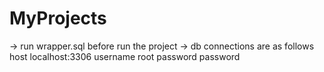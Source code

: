 # MyProjects

-> run wrapper.sql before run the project
-> db connections are as follows
	host localhost:3306
	username root
	password password
